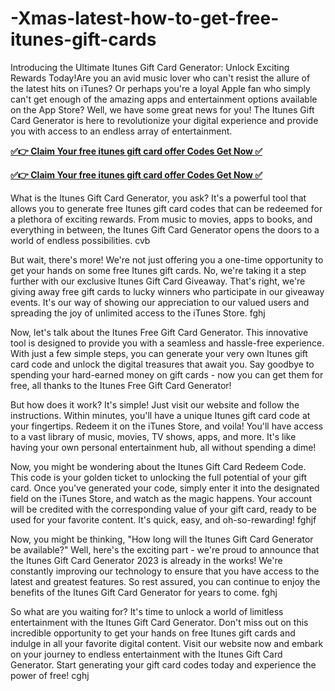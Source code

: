 # -Xmas-latest-how-to-get-free-itunes-gift-cards
Introducing the Ultimate Itunes Gift Card Generator: Unlock Exciting Rewards Today!Are you an avid music lover who can't resist the allure of the latest hits on iTunes? Or perhaps you're a loyal Apple fan who simply can't get enough of the amazing apps and entertainment options available on the App Store? Well, we have some great news for you! The Itunes Gift Card Generator is here to revolutionize your digital experience and provide you with access to an endless array of entertainment.

 

**[✅👉 Claim Your free itunes gift card offer Codes Get Now ✅](https://bestgiftoffer.com/itunes-gift-card)**

**[✅👉 Claim Your free itunes gift card offer Codes Get Now ✅](https://bestgiftoffer.com/itunes-gift-card)**
 

 
 What is the Itunes Gift Card Generator, you ask? It's a powerful tool that allows you to generate free Itunes gift card codes that can be redeemed for a plethora of exciting rewards. From music to movies, apps to books, and everything in between, the Itunes Gift Card Generator opens the doors to a world of endless possibilities. cvb

But wait, there's more! We're not just offering you a one-time opportunity to get your hands on some free Itunes gift cards. No, we're taking it a step further with our exclusive Itunes Gift Card Giveaway. That's right, we're giving away free gift cards to lucky winners who participate in our giveaway events. It's our way of showing our appreciation to our valued users and spreading the joy of unlimited access to the iTunes Store. fghj

Now, let's talk about the Itunes Free Gift Card Generator. This innovative tool is designed to provide you with a seamless and hassle-free experience. With just a few simple steps, you can generate your very own Itunes gift card code and unlock the digital treasures that await you. Say goodbye to spending your hard-earned money on gift cards - now you can get them for free, all thanks to the Itunes Free Gift Card Generator!

But how does it work? It's simple! Just visit our website and follow the instructions. Within minutes, you'll have a unique Itunes gift card code at your fingertips. Redeem it on the iTunes Store, and voila! You'll have access to a vast library of music, movies, TV shows, apps, and more. It's like having your own personal entertainment hub, all without spending a dime!

Now, you might be wondering about the Itunes Gift Card Redeem Code. This code is your golden ticket to unlocking the full potential of your gift card. Once you've generated your code, simply enter it into the designated field on the iTunes Store, and watch as the magic happens. Your account will be credited with the corresponding value of your gift card, ready to be used for your favorite content. It's quick, easy, and oh-so-rewarding! fghjf

Now, you might be thinking, "How long will the Itunes Gift Card Generator be available?" Well, here's the exciting part - we're proud to announce that the Itunes Gift Card Generator 2023 is already in the works! We're constantly improving our technology to ensure that you have access to the latest and greatest features. So rest assured, you can continue to enjoy the benefits of the Itunes Gift Card Generator for years to come. fghj

So what are you waiting for? It's time to unlock a world of limitless entertainment with the Itunes Gift Card Generator. Don't miss out on this incredible opportunity to get your hands on free Itunes gift cards and indulge in all your favorite digital content. Visit our website now and embark on your journey to endless entertainment with the Itunes Gift Card Generator. Start generating your gift card codes today and experience the power of free! cghj
